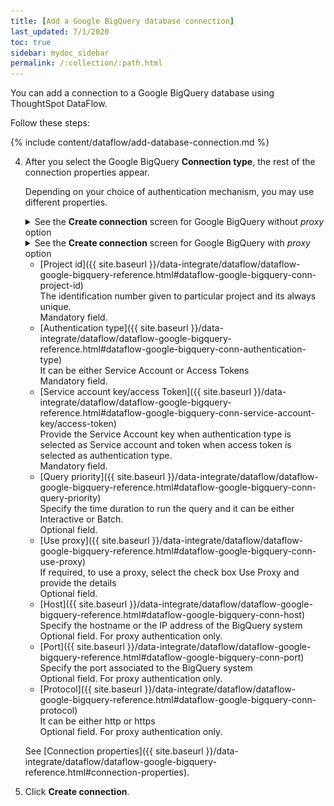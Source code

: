 ```yaml
---
title: [Add a Google BigQuery database connection]
last_updated: 7/1/2020
toc: true
sidebar: mydoc_sidebar
permalink: /:collection/:path.html
---
```

You can add a connection to a Google BigQuery database using ThoughtSpot DataFlow.

Follow these steps:


{% include content/dataflow/add-database-connection.md %}

4. After you select the Google BigQuery **Connection type**, the rest of the connection properties appear.

   Depending on your choice of authentication mechanism, you may use different properties.

   <details style="hidden-images">
     <summary>See the <strong>Create connection</strong> screen for Google BigQuery without <em>proxy</em> option</summary>
     <p>
      <img src="../../images/dataflow-google-bigquery-create.png" alt="add a Google BigQuery connection" /></p>
   </details>

   <details>
     <summary>See the <strong>Create connection</strong> screen for Google BigQuery with <em>proxy</em> option</summary>
     <p>
      <img src="../../images/dataflow-google-bigquery-proxy-create.png" alt="add a Google BigQuery connection" /></p>
   </details>

   * [Project id]({{ site.baseurl }}/data-integrate/dataflow/dataflow-google-bigquery-reference.html#dataflow-google-bigquery-conn-project-id)<br/>The identification number given to particular project and its always unique.<br/>Mandatory field.
   * [Authentication type]({{ site.baseurl }}/data-integrate/dataflow/dataflow-google-bigquery-reference.html#dataflow-google-bigquery-conn-authentication-type)<br/>It can be either Service Account or Access Tokens<br/>Mandatory field.
   * [Service account key/access Token]({{ site.baseurl }}/data-integrate/dataflow/dataflow-google-bigquery-reference.html#dataflow-google-bigquery-conn-service-account-key/access-token)<br/>Provide the Service Account key when authentication type is selected as Service account and token when access token is selected as authentication type.<br/>Mandatory field.
   * [Query priority]({{ site.baseurl }}/data-integrate/dataflow/dataflow-google-bigquery-reference.html#dataflow-google-bigquery-conn-query-priority)<br/>Specify the time duration to run the query and it can be either Interactive or Batch.<br/>Optional field.
   * [Use proxy]({{ site.baseurl }}/data-integrate/dataflow/dataflow-google-bigquery-reference.html#dataflow-google-bigquery-conn-use-proxy)<br/>If required, to use a proxy, select the check box Use Proxy and provide the details<br/>Optional field.
   * [Host]({{ site.baseurl }}/data-integrate/dataflow/dataflow-google-bigquery-reference.html#dataflow-google-bigquery-conn-host)<br/>Specify the hostname or the IP address of the BigQuery system<br/>Optional field. For proxy authentication only.
   * [Port]({{ site.baseurl }}/data-integrate/dataflow/dataflow-google-bigquery-reference.html#dataflow-google-bigquery-conn-port)<br/>Specify the port associated to the BigQuery system<br/>Optional field. For proxy authentication only.
   * [Protocol]({{ site.baseurl }}/data-integrate/dataflow/dataflow-google-bigquery-reference.html#dataflow-google-bigquery-conn-protocol)<br/>It can be either http or https<br/>Optional field. For proxy authentication only.

   See [Connection properties]({{ site.baseurl }}/data-integrate/dataflow/dataflow-google-bigquery-reference.html#connection-properties).

5. Click **Create connection**.   
